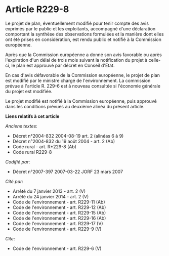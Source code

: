 # Article R229-8

Le projet de plan, éventuellement modifié pour tenir compte des avis exprimés par le public et les exploitants, accompagné
d'une déclaration comportant la synthèse des observations formulées et la manière dont elles ont été prises en considération,
est rendu public et notifié à la Commission européenne. 

Après que la Commission européenne a donné son avis favorable ou après l'expiration d'un délai de trois mois suivant la
notification du projet à celle-ci, le plan est approuvé par décret en Conseil d'Etat. 

En cas d'avis défavorable de la Commission européenne, le projet de plan est modifié par le ministre chargé de
l'environnement. La commission prévue à l'article R. 229-6 est à nouveau consultée si l'économie générale du projet est
modifiée. 

Le projet modifié est notifié à la Commission européenne, puis approuvé dans les conditions prévues au deuxième alinéa du
présent article.

**Liens relatifs à cet article**

_Anciens textes_:

  - Décret n°2004-832 2004-08-19 art. 2 (alinéas 6 à 9)
  - Décret n°2004-832 du 19 août 2004 - art. 2 (Ab)
  - Code rural - art. R*229-8 (Ab)
  - Code rural R229-8

_Codifié par_:

  - Décret n°2007-397 2007-03-22 JORF 23 mars 2007

_Cité par_:

  - Arrêté du 7 janvier 2013 - art. 2 (V)
  - Arrêté du 24 janvier 2014 - art. 2 (V)
  - Code de l'environnement - art. R229-11 (Ab)
  - Code de l'environnement - art. R229-12 (Ab)
  - Code de l'environnement - art. R229-15 (Ab)
  - Code de l'environnement - art. R229-16 (Ab)
  - Code de l'environnement - art. R229-17 (V)
  - Code de l'environnement - art. R229-9 (V)

_Cite_:

  - Code de l'environnement - art. R229-6 (V)
